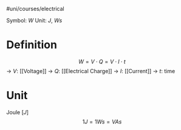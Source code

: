 #uni/courses/electrical 

Symbol: $W$
Unit: $J$, $Ws$
# Definition

$$
W = V \cdot Q = V \cdot I \cdot t
$$
-> $V$: [[Voltage]]
-> $Q$: [[Electrical Charge]]
-> $I$: [[Current]]
-> $t$: time

# Unit

Joule $[J]$
$$
1 J = 1Ws = VAs
$$
